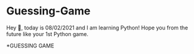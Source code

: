 # Guessing-Game
Hey 👋, today is 08/02/2021 and I am learning Python! Hope you from the future like your 1st Python game. 

*GUESSING GAME
